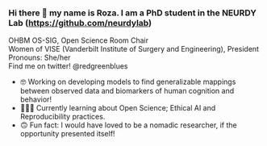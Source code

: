 ### Hi there 👋 my name is Roza. I am a PhD student in the NEURDY Lab (https://github.com/neurdylab) </br>
OHBM OS-SIG, Open Science Room Chair </br>
Women of VISE (Vanderbilt Institute of Surgery and Engineering), President  </br>
Pronouns: She/her </br>
Find me on twitter! @redgreenblues </br>

- 🤓 Working on developing models to find generalizable mappings between observed data and biomarkers of human cognition and behavior!
- 👩🏻‍💻 Currently learning about Open Science; Ethical AI and Reproducibility practices. 
- 🙃 Fun fact: I would have loved to be a nomadic researcher, if the opportunity presented itself! 
